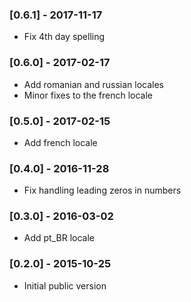 ### [0.6.1] - 2017-11-17
* Fix 4th day spelling

### [0.6.0] - 2017-02-17
* Add romanian and russian locales
* Minor fixes to the french locale

### [0.5.0] - 2017-02-15
* Add french locale

### [0.4.0] - 2016-11-28
* Fix handling leading zeros in numbers

### [0.3.0] - 2016-03-02
* Add pt_BR locale

### [0.2.0] - 2015-10-25
* Initial public version
